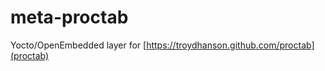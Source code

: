 meta-proctab
============

Yocto/OpenEmbedded layer for [https://troydhanson.github.com/proctab](proctab)
